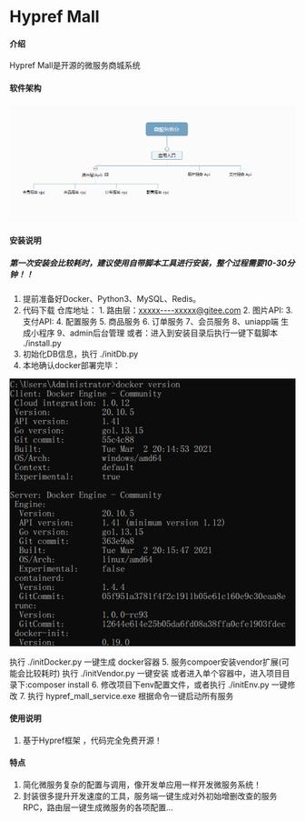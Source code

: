 # Hypref Mall

#### 介绍
Hypref Mall是开源的微服务商城系统

#### 软件架构
![输入图片说明](123.png)


#### 安装说明
##### 第一次安装会比较耗时，建议使用自带脚本工具进行安装，整个过程需要10-30分钟！！

1.  提前准备好Docker、Python3、MySQL、Redis。
2.  代码下载
    仓库地址：
            1. 路由层：xxxxx----xxxxx@gitee.com
            2. 图片API:
            3. 支付API:
            4. 配置服务
            5. 商品服务
            6. 订单服务
            7、会员服务
            8、uniapp端 生成小程序
            9、admin后台管理
    或者：进入到安装目录后执行一键下载脚本 ./install.py
3.  初始化DB信息，执行 ./initDb.py
4.  本地确认docker部署完毕：

![输入图片说明](image.png)

执行 ./initDocker.py 一键生成 docker容器
5.  服务compoer安装vendor扩展(可能会比较耗时)
执行 ./initVendor.py 一键安装 或者进入单个容器中，进入项目目录下:composer install
6.  修改项目下env配置文件，或者执行 ./initEnv.py 一键修改
7.  执行 hypref_mall_service.exe 根据命令一键启动所有服务

#### 使用说明

1.  基于Hypref框架 ，代码完全免费开源！



#### 特点

1.  简化微服务复杂的配置与调用，像开发单应用一样开发微服务系统！
2.  封装很多提升开发速度的工具，服务端一键生成对外初始增删改查的服务RPC，路由层一键生成微服务的各项配置...
